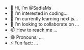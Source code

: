 - 👋 Hi, I’m @SadiaMs
- 👀 I’m interested in coding...
- 🌱 I’m currently learning  next.js...
- 💞️ I’m looking to collaborate on ...
- 📫 How to reach me ...
- 😄 Pronouns: ...
- ⚡ Fun fact: ...

<!---
SadiaMs/SadiaMs is a ✨ special ✨ repository because its `README.md` (this file) appears on your GitHub profile.
You can click the Preview link to take a look at your changes.
--->
